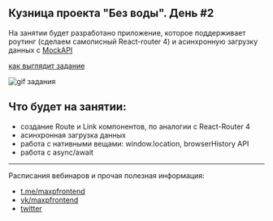 ## Кузница проекта "Без воды". День #2

На занятии будет разработано приложение, которое поддерживает роутинг (сделаем самописный React-router 4) и асинхронную загрузку данных с [MockAPI](http://www.mockapi.io/)

[как выглядит задание](https://gifs.com/gif/2-VPy1Dz)

![gif задания](https://j.gifs.com/VPy1Dz.gif)

## Что будет на занятии:

+ создание Route и Link компонентов, по аналогии с React-Router 4
+ асинхронная загрузка данных
+ работа с нативными вещами: window.location, browserHistory API
+ работа с async/await

---

Расписания вебинаров и прочая полезная информация:
+ [t.me/maxpfrontend](https://t.me/maxpfrontend)
+ [vk/maxpfrontend](http://vk.com/maxpfrontend)
+ [twitter](https://twitter.com/MaxPatsiansky)